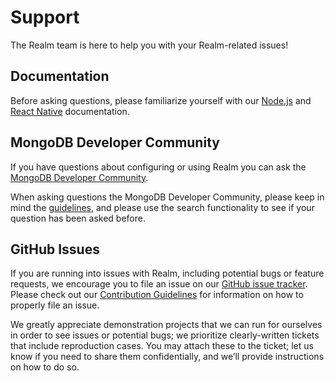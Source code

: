 # Support

The Realm team is here to help you with your Realm-related issues!

## Documentation

Before asking questions, please familiarize yourself with our [Node.js](https://www.mongodb.com/docs/realm/sdk/node/) and [React Native](https://www.mongodb.com/docs/realm/sdk/react-native/) documentation. 

## MongoDB Developer Community

If you have questions about configuring or using Realm you can ask the [MongoDB Developer Community](https://www.mongodb.com/community/forums/).

When asking questions the MongoDB Developer Community, please keep in mind the [guidelines](https://www.mongodb.com/community/forums/guidelines), and please use the search functionality to see if your question has been asked before.

## GitHub Issues

If you are running into issues with Realm, including potential bugs or feature requests, we encourage you to file an issue on our [GitHub issue tracker](https://github.com/realm/realm-js/issues). Please check out our [Contribution Guidelines](CONTRIBUTING.md) for information on how to properly file an issue.

We greatly appreciate demonstration projects that we can run for ourselves in order to see issues or potential bugs; we prioritize clearly-written tickets that include reproduction cases. You may attach these to the ticket; let us know if you need to share them confidentially, and we’ll provide instructions on how to do so. 
